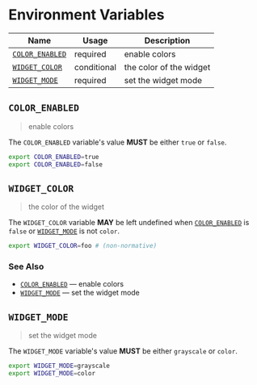 # Environment Variables

| Name              | Usage       | Description             |
| ----------------- | ----------- | ----------------------- |
| [`COLOR_ENABLED`] | required    | enable colors           |
| [`WIDGET_COLOR`]  | conditional | the color of the widget |
| [`WIDGET_MODE`]   | required    | set the widget mode     |

## `COLOR_ENABLED`

> enable colors

The `COLOR_ENABLED` variable's value **MUST** be either `true` or `false`.

```bash
export COLOR_ENABLED=true
export COLOR_ENABLED=false
```

## `WIDGET_COLOR`

> the color of the widget

The `WIDGET_COLOR` variable **MAY** be left undefined when [`COLOR_ENABLED`] is
`false` or [`WIDGET_MODE`] is not `color`.

```bash
export WIDGET_COLOR=foo # (non-normative)
```

### See Also

- [`COLOR_ENABLED`] — enable colors
- [`WIDGET_MODE`] — set the widget mode

## `WIDGET_MODE`

> set the widget mode

The `WIDGET_MODE` variable's value **MUST** be either `grayscale` or `color`.

```bash
export WIDGET_MODE=grayscale
export WIDGET_MODE=color
```

<!-- references -->

[`color_enabled`]: #COLOR_ENABLED
[`widget_color`]: #WIDGET_COLOR
[`widget_mode`]: #WIDGET_MODE
